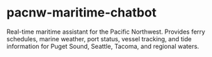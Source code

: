 # pacnw-maritime-chatbot
Real-time maritime assistant for the Pacific Northwest. Provides ferry schedules, marine weather, port status, vessel tracking, and tide information for Puget Sound, Seattle, Tacoma, and regional waters.
